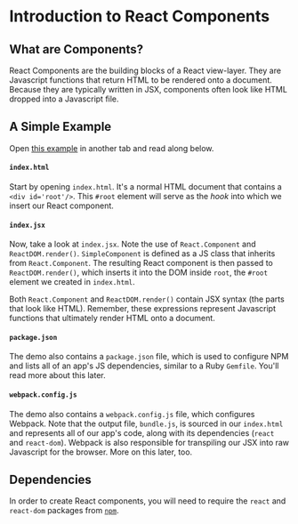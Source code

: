# Introduction to React Components

## What are Components?

React Components are the building blocks of a React view-layer. They are
Javascript functions that return HTML to be rendered onto a document. Because
they are typically written in JSX, components often look like HTML dropped into
a Javascript file.

## A Simple Example

Open [this example][simple_component] in another tab and read along below.

#### `index.html`
Start by opening `index.html`. It's a normal HTML document that contains a `<div
id='root'/>`. This `#root` element will serve as the *hook* into which we insert
our React component.

#### `index.jsx`
Now, take a look at `index.jsx`. Note the use of `React.Component` and
`ReactDOM.render()`. `SimpleComponent` is defined as a JS class that inherits
from `React.Component`. The resulting React component is then passed to
`ReactDOM.render()`, which inserts it into the DOM inside `root`, the `#root`
element we created in `index.html`.

Both `React.Component` and `ReactDOM.render()` contain JSX syntax (the parts
that look like HTML). Remember, these expressions represent Javascript functions
that ultimately render HTML onto a document.

#### `package.json`
The demo also contains a `package.json` file, which is used to configure NPM and
lists all of an app's JS dependencies, similar to a Ruby `Gemfile`. You'll read
more about this later.

#### `webpack.config.js`
The demo also contains a `webpack.config.js` file, which configures Webpack.
Note that the output file, `bundle.js`, is sourced in our `index.html` and
represents all of our app's code, along with its dependencies (`react` and
`react-dom`). Webpack is also responsible for transpiling our JSX into raw
Javascript for the browser. More on this later, too.

## Dependencies

In order to create React components, you will need to require the `react` and
`react-dom` packages from [`npm`][npm].

[simple_component]: https://github.com/appacademy/curriculum/blob/master/react/demos/simple_component
[npm]:./npm_configuration.md
